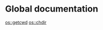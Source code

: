 <h1>Global documentation</h1>

<a href="./getcwd.md">os::getcwd</a>
<a href="./chdir.md">os::chdir</a>